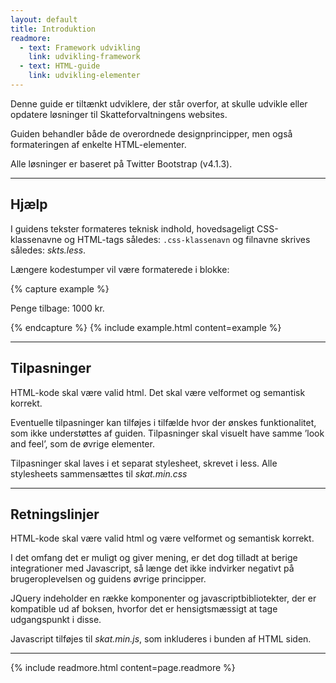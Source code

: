 ```yaml
---
layout: default
title: Introduktion
readmore:
  - text: Framework udvikling
    link: udvikling-framework
  - text: HTML-guide
    link: udvikling-elementer
---
```


Denne guide er tiltænkt udviklere, der står overfor, at skulle udvikle eller
opdatere løsninger til Skatteforvaltningens websites.

Guiden behandler både de overordnede designprincipper, men også formateringen
af enkelte HTML-elementer.

Alle løsninger er baseret på Twitter Bootstrap (v4.1.3).

---

## Hjælp

I guidens tekster formateres teknisk indhold, hovedsageligt CSS-klassenavne og HTML-tags således: `.css-klassenavn` og filnavne skrives således: _skts.less_.

Længere kodestumper vil være formaterede i blokke:

{% capture example %}

<p>
  Penge tilbage: <span class="float-right">1000 kr.</span>
</p>

{% endcapture %}
{% include example.html content=example %}

---

## Tilpasninger

HTML-kode skal være valid html. Det skal være velformet og semantisk korrekt.

Eventuelle tilpasninger kan tilføjes i tilfælde hvor der ønskes funktionalitet,
som ikke understøttes af guiden. Tilpasninger skal visuelt have samme ’look
and feel’, som de øvrige elementer.

Tilpasninger skal laves i et separat stylesheet, skrevet i less. Alle
stylesheets sammensættes til _skat.min.css_

---

## Retningslinjer

HTML-kode skal være valid html og være velformet og semantisk korrekt.

I det omfang det er muligt og giver mening, er det dog tilladt at berige
integrationer med Javascript, så længe det ikke indvirker negativt på
brugeroplevelsen og guidens øvrige principper.

JQuery indeholder en række komponenter og javascriptbibliotekter, der er
kompatible ud af boksen, hvorfor det er hensigtsmæssigt at tage udgangspunkt i
disse.

Javascript tilføjes til _skat.min.js_, som inkluderes i bunden af HTML siden.

---

{% include readmore.html content=page.readmore %}
